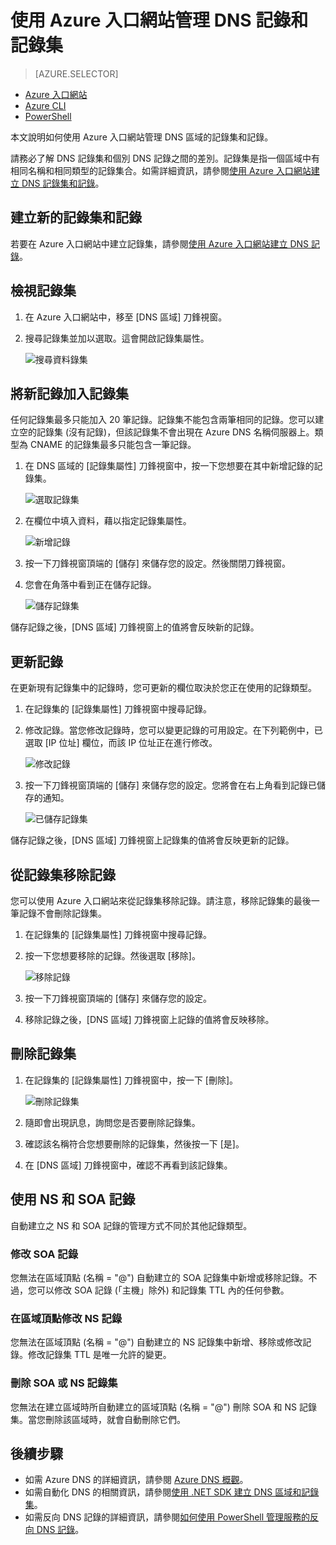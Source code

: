 <properties
   pageTitle="使用 Azure 入口網站管理 DNS 記錄集和記錄 | Microsoft Azure"
   description="在將網域裝載於 Azure DNS 時管理 DNS 記錄集和記錄。"
   services="dns"
   documentationCenter="na"
   authors="cherylmc"
   manager="carmon"
   editor=""
   tags="azure-resource-manager"/>

<tags
   ms.service="dns"
   ms.devlang="na"
   ms.topic="article"
   ms.tgt_pltfrm="na"
   ms.workload="infrastructure-services"
   ms.date="08/16/2016"
   ms.author="cherylmc"/>

# 使用 Azure 入口網站管理 DNS 記錄和記錄集


> [AZURE.SELECTOR]
- [Azure 入口網站](dns-operations-recordsets-portal.md)
- [Azure CLI](dns-operations-recordsets-cli.md)
- [PowerShell](dns-operations-recordsets.md)


本文說明如何使用 Azure 入口網站管理 DNS 區域的記錄集和記錄。

請務必了解 DNS 記錄集和個別 DNS 記錄之間的差別。記錄集是指一個區域中有相同名稱和相同類型的記錄集合。如需詳細資訊，請參閱[使用 Azure 入口網站建立 DNS 記錄集和記錄](dns-getstarted-create-recordset-portal.md)。

## 建立新的記錄集和記錄

若要在 Azure 入口網站中建立記錄集，請參閱[使用 Azure 入口網站建立 DNS 記錄](dns-getstarted-create-recordset-portal.md)。


## 檢視記錄集

1. 在 Azure 入口網站中，移至 [DNS 區域] 刀鋒視窗。

2. 搜尋記錄集並加以選取。這會開啟記錄集屬性。

	![搜尋資料錄集](./media/dns-operations-recordsets-portal/searchset500.png)


## 將新記錄加入記錄集

任何記錄集最多只能加入 20 筆記錄。記錄集不能包含兩筆相同的記錄。您可以建立空的記錄集 (沒有記錄)，但該記錄集不會出現在 Azure DNS 名稱伺服器上。類型為 CNAME 的記錄集最多只能包含一筆記錄。


1. 在 DNS 區域的 [記錄集屬性] 刀鋒視窗中，按一下您想要在其中新增記錄的記錄集。

	![選取記錄集](./media/dns-operations-recordsets-portal/selectset500.png)

2. 在欄位中填入資料，藉以指定記錄集屬性。

	![新增記錄](./media/dns-operations-recordsets-portal/addrecord500.png)

2. 按一下刀鋒視窗頂端的 [儲存] 來儲存您的設定。然後關閉刀鋒視窗。

3. 您會在角落中看到正在儲存記錄。

	![儲存記錄集](./media/dns-operations-recordsets-portal/saving150.png)

儲存記錄之後，[DNS 區域] 刀鋒視窗上的值將會反映新的記錄。


## 更新記錄

在更新現有記錄集中的記錄時，您可更新的欄位取決於您正在使用的記錄類型。

1. 在記錄集的 [記錄集屬性] 刀鋒視窗中搜尋記錄。

2. 修改記錄。當您修改記錄時，您可以變更記錄的可用設定。在下列範例中，已選取 [IP 位址] 欄位，而該 IP 位址正在進行修改。

	![修改記錄](./media/dns-operations-recordsets-portal/modifyrecord500.png)

3. 按一下刀鋒視窗頂端的 [儲存] 來儲存您的設定。您將會在右上角看到記錄已儲存的通知。

	![已儲存記錄集](./media/dns-operations-recordsets-portal/saved150.png)


儲存記錄之後，[DNS 區域] 刀鋒視窗上記錄集的值將會反映更新的記錄。


## 從記錄集移除記錄

您可以使用 Azure 入口網站來從記錄集移除記錄。請注意，移除記錄集的最後一筆記錄不會刪除記錄集。

1. 在記錄集的 [記錄集屬性] 刀鋒視窗中搜尋記錄。

2. 按一下您想要移除的記錄。然後選取 [移除]。

	![移除記錄](./media/dns-operations-recordsets-portal/removerecord500.png)

3. 按一下刀鋒視窗頂端的 [儲存] 來儲存您的設定。

3. 移除記錄之後，[DNS 區域] 刀鋒視窗上記錄的值將會反映移除。


## <a name="delete"></a>刪除記錄集

1. 在記錄集的 [記錄集屬性] 刀鋒視窗中，按一下 [刪除]。

	![刪除記錄集](./media/dns-operations-recordsets-portal/deleterecordset500.png)

2. 隨即會出現訊息，詢問您是否要刪除記錄集。

3. 確認該名稱符合您想要刪除的記錄集，然後按一下 [是]。

4. 在 [DNS 區域] 刀鋒視窗中，確認不再看到該記錄集。


## 使用 NS 和 SOA 記錄

自動建立之 NS 和 SOA 記錄的管理方式不同於其他記錄類型。

### 修改 SOA 記錄

您無法在區域頂點 (名稱 = "@") 自動建立的 SOA 記錄集中新增或移除記錄。不過，您可以修改 SOA 記錄 (「主機」除外) 和記錄集 TTL 內的任何參數。

### 在區域頂點修改 NS 記錄

您無法在區域頂點 (名稱 = "@") 自動建立的 NS 記錄集中新增、移除或修改記錄。修改記錄集 TTL 是唯一允許的變更。

### 刪除 SOA 或 NS 記錄集

您無法在建立區域時所自動建立的區域頂點 (名稱 = "@") 刪除 SOA 和 NS 記錄集。當您刪除該區域時，就會自動刪除它們。

## 後續步驟

-   如需 Azure DNS 的詳細資訊，請參閱 [Azure DNS 概觀](dns-overview.md)。
-   如需自動化 DNS 的相關資訊，請參閱[使用 .NET SDK 建立 DNS 區域和記錄集](dns-sdk.md)。
-   如需反向 DNS 記錄的詳細資訊，請參閱[如何使用 PowerShell 管理服務的反向 DNS 記錄](dns-reverse-dns-record-operations-ps.md)。

<!---HONumber=AcomDC_0817_2016-->